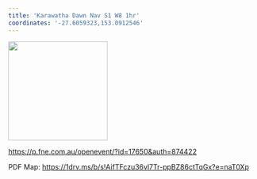 ```yaml
---
title: 'Karawatha Dawn Nav S1 W8 1hr'
coordinates: '-27.6059323,153.0912546'
---
```

<img src="https://doc-0k-08-mymaps.googleusercontent.com/untrusted/hostedimage/o2fbn585vcrt3ao71o6a0j9c34/ja32tqfcdmv9psfohhan7i3m7s/1688363100000/3_qa3g-a-HBcK3YBy6L69UtbaCxl2qxF/*/6ACtvi-EPEvGAqT3UZBG-UeVx99sF9FoB22VBbwZWUVLWWUWYI7yyWYeiBYTHfBCEb7qlJSxbvP_UURYjOH0hCDPJNJJoW4-Qlk_bD4oKM_hxoa3Qfbt8tE2laFzR6Xrf1CQ2Hi9-TNQdK6b9wgKwVP8eaD9cQSL-C8gw7NJWrszQJJncK2ZRP4dMEDsQjCfoaHROXw?session=0&fife" height="200" width="auto" />

https://p.fne.com.au/openevent/?id=17650&auth=874422

PDF Map: https://1drv.ms/b/s!AifTFczu36vl7Tr-ppBZ86ctTqGx?e=naT0Xp
